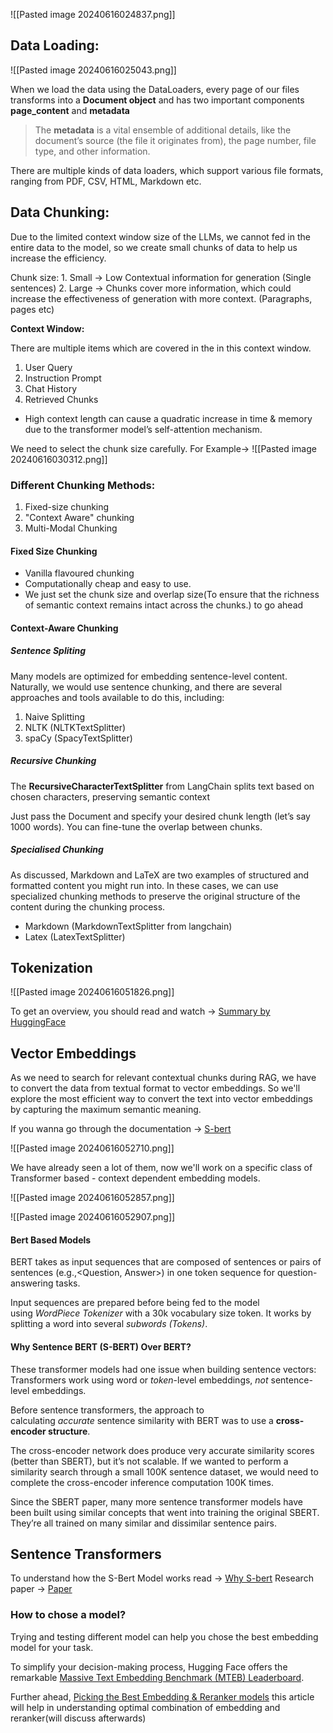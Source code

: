 
![[Pasted image 20240616024837.png]]

##  Data Loading:

![[Pasted image 20240616025043.png]]

When we load the data using the DataLoaders, every page of our files transforms into a **Document object** and has two important components **page_content** and **metadata**

> The **metadata** is a vital ensemble of additional details, like the document’s source (the file it originates from), the page number, file type, and other information.

There are multiple kinds of data loaders, which support various file formats, ranging from PDF, CSV, HTML, Markdown etc.

## Data Chunking:

Due to the limited context window size of the LLMs, we cannot fed in the entire data to the model, so we create small chunks of data to help us increase the efficiency.

Chunk size:
	1. Small -> Low Contextual information for generation (Single sentences)
	2. Large -> Chunks cover more information, which could increase the effectiveness of generation with more context. (Paragraphs, pages etc)


**Context Window:**

There are multiple items which are covered in the in this context window.

1. User Query
2. Instruction Prompt
3. Chat History
4. Retrieved Chunks

- High context length can cause a quadratic increase in time & memory due to the transformer model’s self-attention mechanism.

We need to select the chunk size carefully.
For Example->
![[Pasted image 20240616030312.png]]


### Different Chunking Methods:

1. Fixed-size chunking
2. "Context Aware" chunking
5. Multi-Modal Chunking

#### Fixed Size Chunking
- Vanilla flavoured chunking
- Computationally cheap and easy to use.
- We just set the chunk size and overlap size(To ensure that the richness of semantic context remains intact across the chunks.) to go ahead 

#### Context-Aware Chunking

##### Sentence Spliting 
Many models are optimized for embedding sentence-level content. Naturally, we would use sentence chunking, and there are several approaches and tools available to do this, including:
1. Naive Splitting 
2. NLTK (NLTKTextSplitter)
3. spaCy (SpacyTextSplitter)

##### Recursive Chunking
The **RecursiveCharacterTextSplitter** from LangChain splits text based on chosen characters, preserving semantic context

Just pass the Document and specify your desired chunk length (let’s say 1000 words). You can  fine-tune the overlap between chunks.

##### Specialised Chunking
As discussed, Markdown and LaTeX are two examples of structured and formatted content you might run into. In these cases, we can use specialized chunking methods to preserve the original structure of the content during the chunking process.


- Markdown (MarkdownTextSplitter from langchain)
- Latex (LatexTextSplitter)


## Tokenization

![[Pasted image 20240616051826.png]]

To get an overview, you should read and watch -> [Summary by HuggingFace](https://huggingface.co/docs/transformers/tokenizer_summary)


## Vector Embeddings

As we need to search for relevant contextual chunks during RAG, we have to convert the data from textual format to vector embeddings.
So we'll explore the most efficient way to convert the text into vector embeddings by capturing the maximum semantic meaning.

If you wanna go through the documentation -> [S-bert](https://sbert.net/)

![[Pasted image 20240616052710.png]]

We have already seen a lot of them, now we'll work on a specific class of Transformer based - context dependent embedding models.

![[Pasted image 20240616052857.png]]



![[Pasted image 20240616052907.png]]


#### Bert Based Models

BERT takes as input sequences that are composed of sentences or pairs of sentences (e.g.,<Question, Answer>) in one token sequence for question-answering tasks.

Input sequences are prepared before being fed to the model using _WordPiece Tokenizer_ with a 30k vocabulary size token. It works by splitting a word into several _subwords (Tokens)_.

#### Why Sentence BERT (S-BERT) Over BERT?
These transformer models had one issue when building sentence vectors: Transformers work using word or _token_-level embeddings, _not_ sentence-level embeddings.

Before sentence transformers, the approach to calculating _accurate_ sentence similarity with BERT was to use a **cross-encoder structure**.

The cross-encoder network does produce very accurate similarity scores (better than SBERT), but it’s not scalable. If we wanted to perform a similarity search through a small 100K sentence dataset, we would need to complete the cross-encoder inference computation 100K times.

Since the SBERT paper, many more sentence transformer models have been built using similar concepts that went into training the original SBERT. They’re all trained on many similar and dissimilar sentence pairs.


## Sentence Transformers


To understand how the S-Bert Model works read -> [Why S-bert](https://towardsdatascience.com/sbert-deb3d4aef8a4)
Research paper -> [Paper](https://arxiv.org/pdf/1908.10084)

### How to chose a model?

Trying and testing different model can help you chose the best embedding model for your task.

To simplify your decision-making process, Hugging Face offers the remarkable [Massive Text Embedding Benchmark (MTEB) Leaderboard](https://huggingface.co/spaces/mteb/leaderboard).

Further ahead, [Picking the Best Embedding & Reranker models](https://blog.llamaindex.ai/boosting-rag-picking-the-best-embedding-reranker-models-42d079022e83) this article will help in understanding optimal combination of embedding and reranker(will discuss afterwards)
